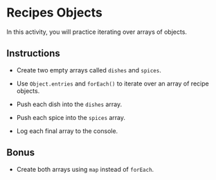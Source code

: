 # Recipes Objects

In this activity, you will practice iterating over arrays of objects.

## Instructions

* Create two empty arrays called `dishes` and `spices`.

* Use `Object.entries` and `forEach()` to iterate over an array of recipe objects.

* Push each dish into the `dishes` array.

* Push each spice into the `spices` array.

* Log each final array to the console.

## Bonus

* Create both arrays using `map` instead of `forEach`.
